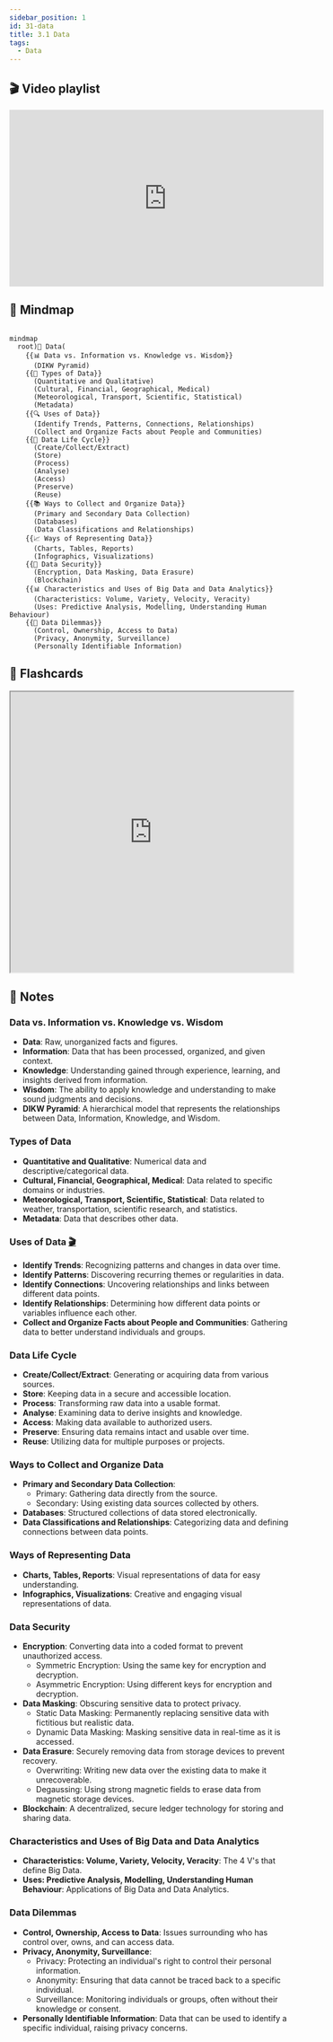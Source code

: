 ```yaml
---
sidebar_position: 1
id: 31-data
title: 3.1 Data
tags:
  - Data
---
```

## 🎬 Video playlist

<iframe width="560" height="315" src="https://www.youtube.com/embed/videoseries?si=EuTHG9w-R7IexuwV&amp;list=PL4UlCwuOc83lraEOlPeDgCUYuqUipToYw" title="YouTube video player" frameborder="0" allow="accelerometer; autoplay; clipboard-write; encrypted-media; gyroscope; picture-in-picture; web-share" referrerpolicy="strict-origin-when-cross-origin" allowfullscreen></iframe>

## 🤯 Mindmap
```mermaid

mindmap
  root)💾 Data(
    {{📊 Data vs. Information vs. Knowledge vs. Wisdom}}
      (DIKW Pyramid)
    {{🔢 Types of Data}}
      (Quantitative and Qualitative)
      (Cultural, Financial, Geographical, Medical)
      (Meteorological, Transport, Scientific, Statistical)
      (Metadata)
    {{🔍 Uses of Data}}
      (Identify Trends, Patterns, Connections, Relationships)
      (Collect and Organize Facts about People and Communities)
    {{🔄 Data Life Cycle}}
      (Create/Collect/Extract)
      (Store)
      (Process)
      (Analyse)
      (Access)
      (Preserve)
      (Reuse)
    {{📚 Ways to Collect and Organize Data}}
      (Primary and Secondary Data Collection)
      (Databases)
      (Data Classifications and Relationships)
    {{📈 Ways of Representing Data}}
      (Charts, Tables, Reports)
      (Infographics, Visualizations)
    {{🔐 Data Security}}
      (Encryption, Data Masking, Data Erasure)
      (Blockchain)
    {{📊 Characteristics and Uses of Big Data and Data Analytics}}
      (Characteristics: Volume, Variety, Velocity, Veracity)
      (Uses: Predictive Analysis, Modelling, Understanding Human Behaviour)
    {{🚫 Data Dilemmas}}
      (Control, Ownership, Access to Data)
      (Privacy, Anonymity, Surveillance)
      (Personally Identifiable Information)
```

## 🧠 Flashcards
<iframe src="https://quizlet.com/854080855/learn/embed?i=26rc5y&x=1jj1" height="500" width="100%"></iframe>

## 📝 Notes

### Data vs. Information vs. Knowledge vs. Wisdom
- **Data**: Raw, unorganized facts and figures.
- **Information**: Data that has been processed, organized, and given context.
- **Knowledge**: Understanding gained through experience, learning, and insights derived from information.
- **Wisdom**: The ability to apply knowledge and understanding to make sound judgments and decisions.
- **DIKW Pyramid**: A hierarchical model that represents the relationships between Data, Information, Knowledge, and Wisdom.

### Types of Data
- **Quantitative and Qualitative**: Numerical data and descriptive/categorical data.
- **Cultural, Financial, Geographical, Medical**: Data related to specific domains or industries.
- **Meteorological, Transport, Scientific, Statistical**: Data related to weather, transportation, scientific research, and statistics.
- **Metadata**: Data that describes other data.

### Uses of Data [🎬](https://www.youtube.com/watch?v=v-X2FS7PZ_k)
- **Identify Trends**: Recognizing patterns and changes in data over time.
- **Identify Patterns**: Discovering recurring themes or regularities in data.
- **Identify Connections**: Uncovering relationships and links between different data points.
- **Identify Relationships**: Determining how different data points or variables influence each other.
- **Collect and Organize Facts about People and Communities**: Gathering data to better understand individuals and groups.

### Data Life Cycle
- **Create/Collect/Extract**: Generating or acquiring data from various sources.
- **Store**: Keeping data in a secure and accessible location.
- **Process**: Transforming raw data into a usable format.
- **Analyse**: Examining data to derive insights and knowledge.
- **Access**: Making data available to authorized users.
- **Preserve**: Ensuring data remains intact and usable over time.
- **Reuse**: Utilizing data for multiple purposes or projects.

### Ways to Collect and Organize Data
- **Primary and Secondary Data Collection**: 
  - Primary: Gathering data directly from the source.
  - Secondary: Using existing data sources collected by others.
- **Databases**: Structured collections of data stored electronically.
- **Data Classifications and Relationships**: Categorizing data and defining connections between data points.

### Ways of Representing Data
- **Charts, Tables, Reports**: Visual representations of data for easy understanding.
- **Infographics, Visualizations**: Creative and engaging visual representations of data.

### Data Security
- **Encryption**: Converting data into a coded format to prevent unauthorized access.
  - Symmetric Encryption: Using the same key for encryption and decryption.
  - Asymmetric Encryption: Using different keys for encryption and decryption.
- **Data Masking**: Obscuring sensitive data to protect privacy.
  - Static Data Masking: Permanently replacing sensitive data with fictitious but realistic data.
  - Dynamic Data Masking: Masking sensitive data in real-time as it is accessed.
- **Data Erasure**: Securely removing data from storage devices to prevent recovery.
  - Overwriting: Writing new data over the existing data to make it unrecoverable.
  - Degaussing: Using strong magnetic fields to erase data from magnetic storage devices.
- **Blockchain**: A decentralized, secure ledger technology for storing and sharing data.

### Characteristics and Uses of Big Data and Data Analytics
- **Characteristics: Volume, Variety, Velocity, Veracity**: The 4 V's that define Big Data.
- **Uses: Predictive Analysis, Modelling, Understanding Human Behaviour**: Applications of Big Data and Data Analytics.

### Data Dilemmas
- **Control, Ownership, Access to Data**: Issues surrounding who has control over, owns, and can access data.
- **Privacy, Anonymity, Surveillance**: 
  - Privacy: Protecting an individual's right to control their personal information.
  - Anonymity: Ensuring that data cannot be traced back to a specific individual.
  - Surveillance: Monitoring individuals or groups, often without their knowledge or consent.
- **Personally Identifiable Information**: Data that can be used to identify a specific individual, raising privacy concerns.
